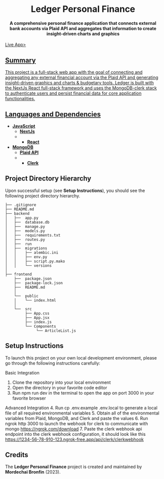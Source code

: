 

<h1 align="center" <a href="https://www.ledgerpf.com/"><b>Ledger Personal Finance</b></h1>

<h4 align="center">A comprehensive personal finance application that connects external bank accounts via Plaid API and aggregates that information to create insight-driven charts and graphics</h1>

 <a href="https://www.ledgerpf.com/">Live App>



## Summary

This project is a full-stack web app with the goal of connecting and aggregating any external financial account via the Plaid API and generating insight-driven graphics and charts & budgetary tools. Ledger is built with the NextJs React full-stack framework and uses the MongoDB-clerk stack to authenticate users and persist financial data for core application functionalities.

## Languages and Dependencies

* **[JavaScript](https://developer.mozilla.org/en-US/docs/Web/JavaScript)**
  * **[NextJs](https://nextjs.org/)**
  * * **[React](https://react.dev/)**
* **[MongoDB]()**
  * **[Plaid API](https://plaid.com/)**
  * * **[Clerk](https://clerk.com/)**



## Project Directory Hierarchy

Upon successful setup (see **Setup Instructions**), you should see the following project directory hierarchy.

```
├── .gitignore
├── README.md
├── backend
│   ├──  app.py
│   ├──  database.db
│   ├──  manage.py
│   ├──  models.py
│   ├──  requirements.txt
│   ├──  routes.py
│   ├──  run
│   ├──  migrations
│   │    ├── alembic.ini
│   │    ├── env.py
│   │    ├── script.py.mako
│   │    └── versions
│
├── frontend
    ├──  package.json
    ├──  package-lock.json
    ├──  README.md
    │  
    └──  public 
    │    └── index.html
    │  
    └──  src
         ├── App.css
         ├── App.jsx
         ├── index.js
         └── Components
              └── ArticleList.js
```

## Setup Instructions

To launch this project on your own local development environment, please go through the following instructions carefully:

Basic Integration
1. Clone the repository into your local environment
2. Open the directory in your favorite code editor
3. Run npm run dev in the terminal to open the app on port 3000 in your favorite browser

Advanced Integration 
4. Run cp .env.example .env.local to generate a local file of all required environmental variables
5. Obtain all of the environmental variables from Plaid, MongoDB, and Clerk and paste the values
6. Run ngrok http 3000 to launch the webhook for clerk to communicate with mongo https://ngrok.com/download
7. Paste the clerk webhook api endpoint into the clerk webhook configuration, it should look like this https://1234-56-78-910-123.ngrok-free.app/api/clerk/clerkwebhook 


## Credits

The **Ledger Personal Finance** project is created and maintained by **Mordechai Bronfin** (2023).

